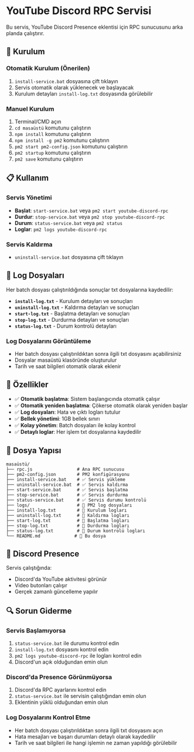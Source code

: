 # YouTube Discord RPC Servisi

Bu servis, YouTube Discord Presence eklentisi için RPC sunucusunu arka planda çalıştırır.

## 🚀 Kurulum

### Otomatik Kurulum (Önerilen)
1. `install-service.bat` dosyasına çift tıklayın
2. Servis otomatik olarak yüklenecek ve başlayacak
3. Kurulum detayları `install-log.txt` dosyasında görülebilir

### Manuel Kurulum
1. Terminal/CMD açın
2. `cd masaüstü` komutunu çalıştırın
3. `npm install` komutunu çalıştırın
4. `npm install -g pm2` komutunu çalıştırın
5. `pm2 start pm2-config.json` komutunu çalıştırın
6. `pm2 startup` komutunu çalıştırın
7. `pm2 save` komutunu çalıştırın

## 📋 Kullanım

### Servis Yönetimi
- **Başlat**: `start-service.bat` veya `pm2 start youtube-discord-rpc`
- **Durdur**: `stop-service.bat` veya `pm2 stop youtube-discord-rpc`
- **Durum**: `status-service.bat` veya `pm2 status`
- **Loglar**: `pm2 logs youtube-discord-rpc`

### Servis Kaldırma
- `uninstall-service.bat` dosyasına çift tıklayın

## 📝 Log Dosyaları

Her batch dosyası çalıştırıldığında sonuçlar txt dosyalarına kaydedilir:

- **`install-log.txt`** - Kurulum detayları ve sonuçları
- **`uninstall-log.txt`** - Kaldırma detayları ve sonuçları
- **`start-log.txt`** - Başlatma detayları ve sonuçları
- **`stop-log.txt`** - Durdurma detayları ve sonuçları
- **`status-log.txt`** - Durum kontrolü detayları

### Log Dosyalarını Görüntüleme
- Her batch dosyası çalıştırıldıktan sonra ilgili txt dosyasını açabilirsiniz
- Dosyalar masaüstü klasöründe oluşturulur
- Tarih ve saat bilgileri otomatik olarak eklenir

## 🔧 Özellikler

- ✅ **Otomatik başlatma**: Sistem başlangıcında otomatik çalışır
- ✅ **Otomatik yeniden başlatma**: Çökerse otomatik olarak yeniden başlar
- ✅ **Log dosyaları**: Hata ve çıktı logları tutulur
- ✅ **Bellek yönetimi**: 1GB bellek sınırı
- ✅ **Kolay yönetim**: Batch dosyaları ile kolay kontrol
- ✅ **Detaylı loglar**: Her işlem txt dosyalarına kaydedilir

## 📁 Dosya Yapısı

```
masaüstü/
├── rpc.js                 # Ana RPC sunucusu
├── pm2-config.json        # PM2 konfigürasyonu
├── install-service.bat    # ✅ Servis yükleme
├── uninstall-service.bat  # ✅ Servis kaldırma
├── start-service.bat      # ✅ Servis başlatma
├── stop-service.bat       # ✅ Servis durdurma
├── status-service.bat     # ✅ Servis durumu kontrolü
├── logs/                  # 📝 PM2 log dosyaları
├── install-log.txt        # 📝 Kurulum logları
├── uninstall-log.txt      # 📝 Kaldırma logları
├── start-log.txt          # 📝 Başlatma logları
├── stop-log.txt           # 📝 Durdurma logları
├── status-log.txt         # 📝 Durum kontrolü logları
└── README.md             # 📖 Bu dosya
```

## 🎯 Discord Presence

Servis çalıştığında:
- Discord'da YouTube aktivitesi görünür
- Video butonları çalışır
- Gerçek zamanlı güncelleme yapılır

## 🔍 Sorun Giderme

### Servis Başlamıyorsa
1. `status-service.bat` ile durumu kontrol edin
2. `install-log.txt` dosyasını kontrol edin
3. `pm2 logs youtube-discord-rpc` ile logları kontrol edin
4. Discord'un açık olduğundan emin olun

### Discord'da Presence Görünmüyorsa
1. Discord'da RPC ayarlarını kontrol edin
2. `status-service.bat` ile servisin çalıştığından emin olun
3. Eklentinin yüklü olduğundan emin olun

### Log Dosyalarını Kontrol Etme
- Her batch dosyası çalıştırıldıktan sonra ilgili txt dosyasını açın
- Hata mesajları ve başarı durumları detaylı olarak kaydedilir
- Tarih ve saat bilgileri ile hangi işlemin ne zaman yapıldığı görülebilir 